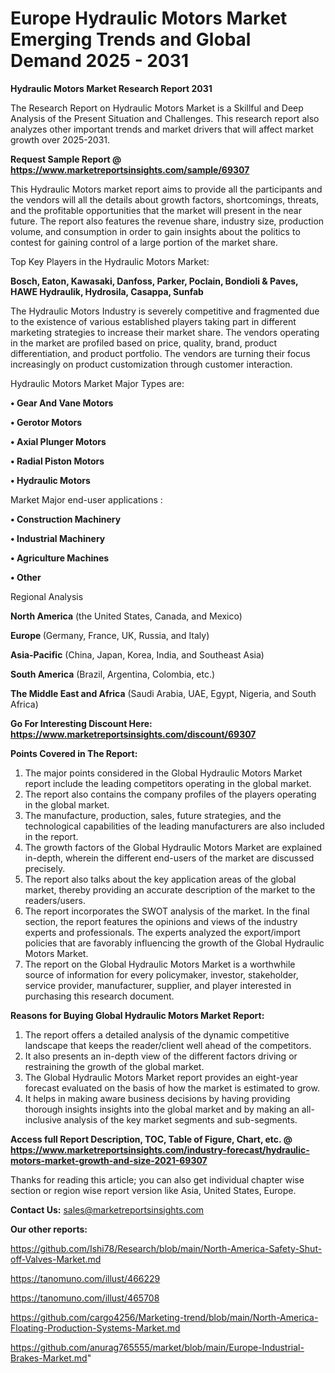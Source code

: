 # Europe Hydraulic Motors Market Emerging Trends and Global Demand 2025 - 2031

<strong>Hydraulic Motors Market Research Report 2031</strong>

The Research Report on Hydraulic Motors Market is a Skillful and Deep Analysis of the Present Situation and Challenges. This research report also analyzes other important trends and market drivers that will affect market growth over 2025-2031.

<strong>Request Sample Report @ <a href=https://www.marketreportsinsights.com/sample/69307>https://www.marketreportsinsights.com/sample/69307</a></strong>

This Hydraulic Motors market report aims to provide all the participants and the vendors will all the details about growth factors, shortcomings, threats, and the profitable opportunities that the market will present in the near future. The report also features the revenue share, industry size, production volume, and consumption in order to gain insights about the politics to contest for gaining control of a large portion of the market share.

Top Key Players in the Hydraulic Motors Market:

<strong>Bosch, Eaton, Kawasaki, Danfoss, Parker, Poclain, Bondioli & Paves, HAWE Hydraulik, Hydrosila, Casappa, Sunfab</strong>

The Hydraulic Motors Industry is severely competitive and fragmented due to the existence of various established players taking part in different marketing strategies to increase their market share. The vendors operating in the market are profiled based on price, quality, brand, product differentiation, and product portfolio. The vendors are turning their focus increasingly on product customization through customer interaction.

Hydraulic Motors Market Major Types are:

<strong>• Gear And Vane Motors

• Gerotor Motors

• Axial Plunger Motors

• Radial Piston Motors

• Hydraulic Motors</strong>

Market Major end-user applications :

<strong>• Construction Machinery

• Industrial Machinery

• Agriculture Machines

• Other</strong>

Regional Analysis

</u><strong><b>North America</b></strong> (the United States, Canada, and Mexico)

<strong><b>Europe </b></strong>(Germany, France, UK, Russia, and Italy)

<strong><b>Asia-Pacific</b></strong> (China, Japan, Korea, India, and Southeast Asia)

<strong><b>South America</b></strong> (Brazil, Argentina, Colombia, etc.)

<strong><b>The Middle East and Africa</b></strong> (Saudi Arabia, UAE, Egypt, Nigeria, and South Africa)

<strong>Go For Interesting Discount Here: <a href=https://www.marketreportsinsights.com/discount/69307>https://www.marketreportsinsights.com/discount/69307</a></strong>

<strong>Points Covered in The Report:</strong>
<ol>
  <li>The major points considered in the Global Hydraulic Motors Market report include the leading competitors operating in the global market.</li>
  <li>The report also contains the company profiles of the players operating in the global market.</li>
  <li>The manufacture, production, sales, future strategies, and the technological capabilities of the leading manufacturers are also included in the report.</li>
  <li>The growth factors of the Global Hydraulic Motors Market are explained in-depth, wherein the different end-users of the market are discussed precisely.</li>
  <li>The report also talks about the key application areas of the global market, thereby providing an accurate description of the market to the readers/users.</li>
  <li>The report incorporates the SWOT analysis of the market. In the final section, the report features the opinions and views of the industry experts and professionals. The experts analyzed the export/import policies that are favorably influencing the growth of the Global Hydraulic Motors Market.</li>
  <li>The report on the Global Hydraulic Motors Market is a worthwhile source of information for every policymaker, investor, stakeholder, service provider, manufacturer, supplier, and player interested in purchasing this research document.</li>
</ol>
<strong>Reasons for Buying Global Hydraulic Motors Market Report:</strong>

<ol>
  <li>The report offers a detailed analysis of the dynamic competitive landscape that keeps the reader/client well ahead of the competitors.</li>
  <li>It also presents an in-depth view of the different factors driving or restraining the growth of the global market.</li>
  <li>The Global Hydraulic Motors Market report provides an eight-year forecast evaluated on the basis of how the market is estimated to grow.</li>
  <li>It helps in making aware business decisions by having providing thorough insights insights into the global market and by making an all-inclusive analysis of the key market segments and sub-segments.</li>
</ol>
<strong>Access full Report Description, TOC, Table of Figure, Chart, etc. @ <a href=https://www.marketreportsinsights.com/industry-forecast/hydraulic-motors-market-growth-and-size-2021-69307>https://www.marketreportsinsights.com/industry-forecast/hydraulic-motors-market-growth-and-size-2021-69307</a></strong>


Thanks for reading this article; you can also get individual chapter wise section or region wise report version like Asia, United States, Europe.

<strong>Contact Us:</strong>
sales@marketreportsinsights.com

<strong>Our other reports:</strong>

<a href=https://github.com/Ishi78/Research/blob/main/North-America-Safety-Shut-off-Valves-Market.md>https://github.com/Ishi78/Research/blob/main/North-America-Safety-Shut-off-Valves-Market.md</a>

<a href=https://tanomuno.com/illust/466229>https://tanomuno.com/illust/466229</a>

<a href=https://tanomuno.com/illust/465708>https://tanomuno.com/illust/465708</a>

<a href=https://github.com/cargo4256/Marketing-trend/blob/main/North-America-Floating-Production-Systems-Market.md>https://github.com/cargo4256/Marketing-trend/blob/main/North-America-Floating-Production-Systems-Market.md</a>

<a href=https://github.com/anurag765555/market/blob/main/Europe-Industrial-Brakes-Market.md>https://github.com/anurag765555/market/blob/main/Europe-Industrial-Brakes-Market.md</a>"
